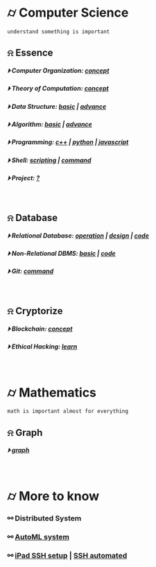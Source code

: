 

# &#x232d; Computer Science

```
understand something is important
```

## &#x237e; Essence
##### &#x23f5; Computer Organization: [concept](./essence/computer-organization/computer-organization.md)
##### &#x23f5; Theory of Computation: [concept](./essence/theory-of-computation/theory-of-computation.md)
##### &#x23f5; Data Structure: [basic](./essence/data-structure/dataStructureBasic.md) | [advance](./essence/data-structure/dataStructureAdvanced.md)
##### &#x23f5; Algorithm: [basic](./essence/algorithm/basicAlgorithm.md) | [advance]()
##### &#x23f5; Programming: [c++](./essence/programming/conceptC++.md) | [python]() | [javascript](./essence/programming/JS/)
##### &#x23f5; Shell: [scripting](./essence/shell/script.md) | [command](./essence/shell/command.md)
##### &#x23f5; Project: [?](https://www.youtube.com/watch?v=DTbOReX-5Po)
<br />

## &#x237e; Database 
##### &#x23f5; Relational Database: [operation](./database/RDBMS/Roperation.md) | [design](./database/RDBMS/Rdesign.md) | [code](./database/RDBMS/code/)
##### &#x23f5; Non-Relational DBMS: [basic](./database/NoSQL/basic.md) | [code](./database/NoSQL/code/)
##### &#x23f5; Git: [command](./database/Git.md)
<br />

## &#x237e; Cryptorize
##### &#x23f5; Blockchain: [concept](./cryptorize/blockchain/blockchain-concept.md)
##### &#x23f5; Ethical Hacking: [learn](./cryptorize/hacking/hacking.md)
<br />

# &#x232d; Mathematics
```
math is important almost for everything
```

## &#x237e; Graph
##### &#x23f5; [graph](./mathematics/graph.tex)
<br />

# &#x232d; More to know

### &#x26af; Distributed System
### &#x26af; [AutoML system](https://www.youtube.com/watch?v=nUzqmZyX4oU)
### &#x26af; [iPad SSH setup](https://www.youtube.com/watch?v=B-1wGwvUwm8) | [SSH automated](https://www.youtube.com/watch?v=DYYxLSrJdW8)

